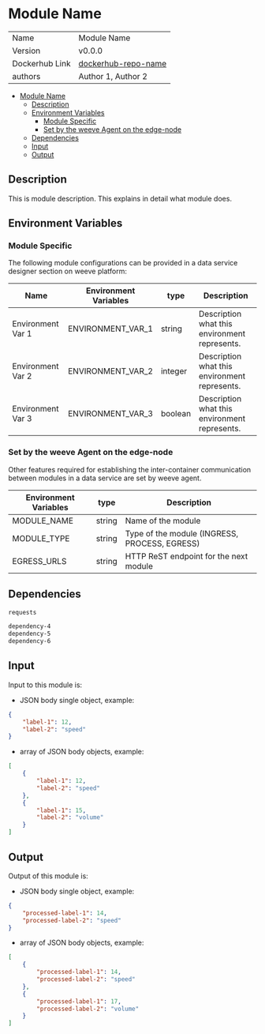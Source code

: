 # Module Name

|                |                                       |
| -------------- | ------------------------------------- |
| Name           | Module Name                           |
| Version        | v0.0.0                                |
| Dockerhub Link | [dockerhub-repo-name](https://hub.docker.com/r/dockerhub-repo-name) |
| authors        | Author 1, Author 2                    |

- [Module Name](#module-name)
  - [Description](#description)
  - [Environment Variables](#environment-variables)
    - [Module Specific](#module-specific)
    - [Set by the weeve Agent on the edge-node](#set-by-the-weeve-agent-on-the-edge-node)
  - [Dependencies](#dependencies)
  - [Input](#input)
  - [Output](#output)

## Description

This is module description. This explains in detail what module does.

## Environment Variables

### Module Specific

The following module configurations can be provided in a data service designer section on weeve platform:

| Name                 | Environment Variables     | type     | Description                                              |
| -------------------- | ------------------------- | -------- | -------------------------------------------------------- |
| Environment Var 1    | ENVIRONMENT_VAR_1         | string   | Description what this environment represents.            |
| Environment Var 2    | ENVIRONMENT_VAR_2         | integer  | Description what this environment represents.            |
| Environment Var 3    | ENVIRONMENT_VAR_3         | boolean  | Description what this environment represents.            |


### Set by the weeve Agent on the edge-node

Other features required for establishing the inter-container communication between modules in a data service are set by weeve agent.

| Environment Variables | type   | Description                                    |
| --------------------- | ------ | ---------------------------------------------- |
| MODULE_NAME           | string | Name of the module                             |
| MODULE_TYPE           | string | Type of the module (INGRESS, PROCESS, EGRESS)  |
| EGRESS_URLS            | string | HTTP ReST endpoint for the next module         |

## Dependencies

```txt
requests

dependency-4
dependency-5
dependency-6
```

## Input

Input to this module is:

* JSON body single object, example:

```json
{
    "label-1": 12,
    "label-2": "speed"
}
```

* array of JSON body objects, example:

```json
[
    {
        "label-1": 12,
        "label-2": "speed"
    },
    {
        "label-1": 15,
        "label-2": "volume"
    }
]
```

## Output

Output of this module is: 

* JSON body single object, example:

```json
{
    "processed-label-1": 14,
    "processed-label-2": "speed"
}
```

* array of JSON body objects, example:

```json
[
    {
        "processed-label-1": 14,
        "processed-label-2": "speed"
    },
    {
        "processed-label-1": 17,
        "processed-label-2": "volume"
    }
]
```
